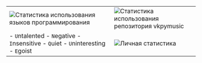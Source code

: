 <table>
  <tr>
    <td>
      <img src="https://github-readme-stats.vercel.app/api/top-langs/?username=issamansur&show_icons=true&theme=radical&layout=compact" alt="Статистика использования языков программирования" />
    </td>
    <td>
      <img src="https://github-readme-stats.vercel.app/api/pin/?username=issamansur&repo=vkpymusic&show_icons=true&theme=radical" alt="Статистика использования репозитория vkpymusic" />
    </td>
  </tr>
  <tr>
    <td>
      - <code>U</code>ntalented
- <code>N</code>egative
- <code>I</code>nsensitive 
- <code>Q</code>uiet
- <code>U</code>ninteresting
- <code>E</code>goist
    </td>
    <td>
      <img src="https://github-readme-stats.vercel.app/api?username=issamansur&show_icons=true&theme=radical" alt="Личная статистика"/>
    </td>
  </tr
</table>


